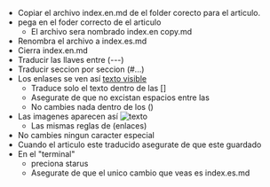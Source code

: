 - Copiar el archivo index.en.md de el folder corecto para el articulo.
- pega en el foder correcto de el articulo
  - El archivo sera nombrado index.en copy.md
- Renombra el archivo a index.es.md
- Cierra index.en.md
- Traducir las llaves entre (---)
- Traducir seccion por seccion (#...)
- Los enlases se ven así [texto visible](ur)
  - Traduce solo el texto dentro de las []
  - Asegurate de que no excistan espacios entre las []()
  - No cambies nada dentro de los ()
- Las imagenes aparecen así ![texto](ur)
  - Las mismas reglas de (enlaces)
- No cambies ningun caracter especial
- Cuando el articulo este traducido asegurate de que este guardado
- En el "terminal"
  - preciona starus
  - Asegurate de que el unico cambio que veas es index.es.md
